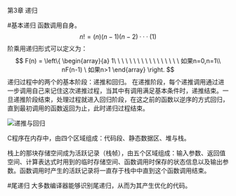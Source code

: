 第3章 递归

#基本递归
函数调用自身。
$$
n!=(n)(n-1)(n-2)···(1)
$$
阶乘用递归形式可以定义为：
$$
F(n) = 
\left\{
\begin{array}{a}
1\ \ \ \ \ \ \ \ \ \ \ \ \ \ \ \ \ 如果n=0,n=1\\
nF(n-1) \ 如果n>1
\end{array}
\right.
$$
递归过程中的两个的基本阶段：递推和回归。
在递推阶段，每个递推调用通过进一步调用自己来记住这次递推过程，当其中有调用满足基本条件时，递推结束。一旦递推阶段结束，处理过程就进入回归阶段，在这之前的函数以逆序的方式回归，直到最初调用的函数返回为止，此时递归过程结束。


![递推与回归](https://git.oschina.net/uploads/images/2017/0419/212943_dd0cf9e3_438941.png "递推与回归")

C程序在内存中，由四个区域组成：代码段、静态数据区、堆与栈。

栈上的那块存储空间成为活跃记录（栈帧），由五个区域组成：输入参数、返回值空间、计算表达式时用到的临时存储空间、函数调用时保存的状态信息以及输出参数。函数调用时产生的活跃记录将一直存于栈中中直到这个函数调用结束。

#尾递归
大多数编译器能够识别尾递归，从而为其产生优化的代码。



